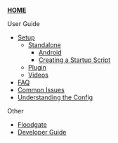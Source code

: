 [**HOME**](Home)

User Guide
- [Setup](Setup)
  - [Standalone](Setup-Standalone)
  	- [Android](Setup-Android)
  	- [Creating a Startup Script](Creating-a-Startup-Script)
  - [Plugin](Setup-Plugin)
  - [Videos](Setup-Videos)
- [FAQ](FAQ)
- [Common Issues](Common-Issues)
- [Understanding the Config](Understanding-the-Config.md)

Other
- [Floodgate](Floodgate)
- [Developer Guide](Developer-Guide)
